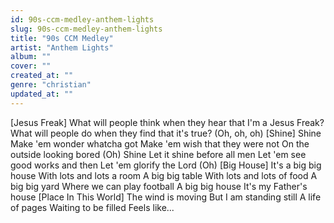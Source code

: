 ```yaml
---
id: 90s-ccm-medley-anthem-lights
slug: 90s-ccm-medley-anthem-lights
title: "90s CCM Medley"
artist: "Anthem Lights"
album: ""
cover: ""
created_at: ""
genre: "christian"
updated_at: ""
---
```


[Jesus Freak]
What will people think when they hear that I'm a Jesus Freak?
What will people do when they find that it's true? (Oh, oh, oh)
[Shine]
Shine
Make 'em wonder whatcha got
Make 'em wish that they were not
On the outside looking bored (Oh)
Shine
Let it shine before all men
Let 'em see good works and then
Let 'em glorify the Lord (Oh)
[Big House]
It's a big big house
With lots and lots a room
A big big table
With lots and lots of food
A big big yard
Where we can play football
A big big house
It's my Fathеr's house
[Place In This World]
The wind is moving
But I am standing still
A life of pagеs
Waiting to be filled
Feels like...